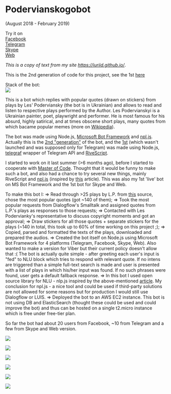 
# Podervianskogobot
<p>
  (August 2018 - February 2019)
</p>

<p>
  Try it on 
  <br><a href="https://www.messenger.com/t/344980636080979" target="_blank">Facebook</a>
  <br><a href="http://t.me/PodervianskogoBot" target="_blank">Telegram</a>
  <br><a href="https://join.skype.com/bot/f8059dc4-587c-426f-a211-ab93b87cf905" target="_blank">Skype</a>
  <br><a href="https://podervianskogobot.com/webchat" target="_blank">Web</a>
</p>

<p>
  <i>This is a copy of text from my site <a href="https://iuriid.github.io/" target="_blank">https://iuriid.github.io/</a></i>.
</p>

<p>
  This is the 2nd generation of code for this project, see the 1st <a href="https://github.com/IuriiD/podervjansky_bot" target="_blank">here</a>
</p>

<p>
  Stack of the bot:
  <br><a href="https://iuriid.github.io/public/img/podervianskogobot_stack.jpg" target="_blank"><img src="https://iuriid.github.io/public/img/podervianskogobot_stack.jpg" class="img-fluid"></a>
</p>

<p>
  This is a bot which replies
  with popular quotes (drawn on stickers) from plays by Les' Poderviansky (the bot is in
  Ukrainian) and allows to read and listen to respective plays performed by the Author. Les Podervianskyi is a
  Ukrainian painter, poet, playwright and performer. He is most famous for his absurd,
  highly satirical, and at times obscene short plays, many quotes from which bacame popular memes (more on <a href="https://en.wikipedia.org/wiki/Les_Podervianskyi" target="_blank">Wikipedia</a>).
</p>

<p>
  The bot was made using Node.js, <a href="https://dev.botframework.com/" target="_blank">Microsoft Bot
  Framework</a> and <a href="https://www.npmjs.com/package/node-nlp" target="_blank">npl.js</a>.
  Actually this is the <a href="https://github.com/IuriiD/nirvana_bot" target="_blank">2nd "generation"</a> of
  the bot, and the <a href="https://github.com/IuriiD/podervjansky_bot" target="_blank">1st</a> (which wasn't
  launched and was supposed only for Telegram) was made using Node.js, <a href="https://telegraf.js.org/#/"
  target="_blank">telegraf</a> wrapper of Telegram API and <a href="https://www.rivescript.com/"
  target="_blank">RiveScript</a>.
</p>

<p>
  I started to work on it last summer (>6 months ago), before I started to cooperate with <a
  href="https://masterofcode.com/" target="_blank">Master of Code</a>. Thought that it would be funny to make
  such a bot, and also had a chance to try several new things, mainly RiveScript and <a
  href="https://www.npmjs.com/package/node-nlp" target="_blank">npl.js</a> (inspired by <a
  href="https://chatbotslife.com/evaluating-nlu-for-chatbots-b19ecf5a2124" target="_blank">this</a> article).
  This was also my 1st 'live' bot on MS Bot Framework and the 1st bot for Skype and Web.
</p>

<p>
  To make this bot I:
  => Read through >25 plays by L.P. from <a href="http://doslidy.org.ua/" target="_blank">this</a> source,
  chose the most popular quotes (got ~140 of them);
  => Took the most popular requests from Dialogflow's Smalltalk and assigned quotes from L.P.'s plays as
  responses to those requests;
  => Contacted with Les Podervianky's representative to discuss copyright moments and got an approval;
  => Draw stickers for all those quotes + separate stickers for the plays (~140 in total, this took up to 60%
  of time working on this project ;);
  => Copied, parsed and formatted the texts of the plays, downloaded and prepared the audios.
  => Created the bot itself on Node.js using Microsoft Bot Framework for 4 platforms (Telegram, Facebook,
  Skype, Web). Also wanted to make a version for Viber but their current policy doesn't allow that :(
  The bot is actually quite simple - after greeting each user's input is "fed" to NLU block which tries to
  respond with relevant quote. If no intens are triggered than a simple full-text search is made and user is
  presented with a list of plays in which his/her input was found. If no such phrases were found, user gets
  a default fallback response.
  => In this bot I used open source library for NLU - nlp.js inspired by the above-mentioned <a
  href="https://chatbotslife.com/evaluating-nlu-for-chatbots-b19ecf5a2124" target="_blank">article</a>. My
  conclusion for npl.js - a nice tool and could be used if third-party solutions are not allowed for some
  reasons but for production I would still use Dialogflow or LUIS.
  => Deployed the bot to an AWS EC2 instance. This bot is not using DB and ElasticSearch (thought these could
  be used and could improve the bot) and thus can be hosted on a single t2.micro instance which is free
  under free-tier
  plan.
</p>

<p>
  So far the bot had about 20 users from Facebook, ~10 from Telegram and a few from Skype and Web version.
</p>

<p>
  <a href="https://iuriid.github.io/public/img/pd_bot_0.png" target="_blank"><img src="https://iuriid.github.io/public/img/pd_bot_0.png"
  class="img-fluid img-thumbnail" style="max-width: 330px"></a>

  <a href="https://iuriid.github.io/public/img/pd_bot_2.png" target="_blank"><img src="https://iuriid.github.io/public/img/pd_bot_2.png"
  class="img-fluid img-thumbnail" style="max-width: 335px"></a>

  <a href="https://iuriid.github.io/public/img/pd_bot_3.png" target="_blank"><img src="https://iuriid.github.io/public/img/pd_bot_3.png"
  class="img-fluid img-thumbnail" style="max-width: 330px"></a>

  <a href="https://iuriid.github.io/public/img/pd_bot_1.png" target="_blank"><img src="https://iuriid.github.io/public/img/pd_bot_1.png"
  class="img-fluid img-thumbnail" style="max-width: 330px"></a>

  <a href="https://iuriid.github.io/public/img/pd_bot_5.png" target="_blank"><img src="https://iuriid.github.io/public/img/pd_bot_5.png"
  class="img-fluid img-thumbnail" style="max-width: 335px"></a>

  <a href="https://iuriid.github.io/public/img/pd_bot_6.png" target="_blank"><img src="https://iuriid.github.io/public/img/pd_bot_6.png"
  class="img-fluid img-thumbnail" style="max-width: 330px"></a>
</p>